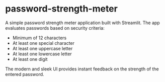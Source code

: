 # password-strength-meter

A simple password strength meter application built with Streamlit. The app evaluates passwords based on security criteria:
- Minimum of 12 characters
- At least one special character
- At least one uppercase letter
- At least one lowercase letter
- At least one digit

The modern and sleek UI provides instant feedback on the strength of the entered password.